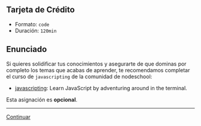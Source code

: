 ## Tarjeta de Crédito
- Formato: `code`
- Duración: `120min`

## Enunciado

Si quieres solidificar tus conocimientos y asegurarte de que dominas por completo los temas que acabas de aprender, te recomendamos completar el curso de `javascripting` de la comunidad de nodeschool:

* [javascripting](https://github.com/workshopper/javascripting): Learn
  JavaScript by adventuring around in the terminal.

Esta asignación es **opcional**.

***
[Continuar](04-solutions-final-projects.md)
